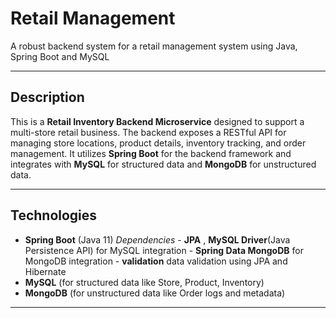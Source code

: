 # Retail Management

A robust backend system for a retail management system using Java, Spring Boot and MySQL

---

## Description

This is a **Retail Inventory Backend Microservice** designed to support a multi-store retail business. 
The backend exposes a RESTful API for managing store locations, product details, inventory tracking, and order management. 
It utilizes **Spring Boot** for the backend framework and integrates with **MySQL** for structured data and **MongoDB** for unstructured data.

---

## Technologies

- **Spring Boot** (Java 11)
   *Dependencies*
      - **JPA** , **MySQL Driver**(Java Persistence API) for MySQL integration
      - **Spring Data MongoDB** for MongoDB integration
      - **validation**  data validation using JPA and Hibernate
- **MySQL** (for structured data like Store, Product, Inventory)
- **MongoDB** (for unstructured data like Order logs and metadata)
  
---



